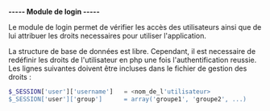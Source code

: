 **----- Module de login -----**

Le module de login permet de vérifier les accès des utilisateurs
ainsi que de lui attribuer les droits necessaires pour utiliser
l'application.

La structure de base de données est libre. Cependant, il est necessaire
de redéfinir les droits de l'utilisateur en php une fois l'authentification
reussie. Les lignes suivantes doivent être incluses dans le fichier
de gestion des droits :

```php
$_SESSION['user']['username']   = <nom_de_l'utilisateur>
$_SESSION['user']['group']      = array('groupe1', 'groupe2', ...)
```
